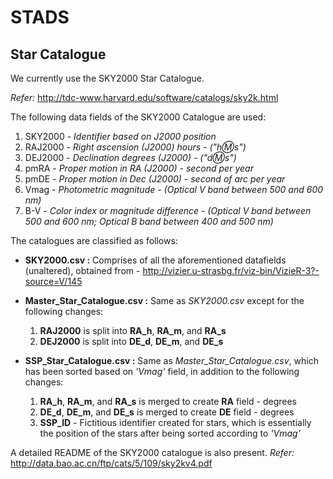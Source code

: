 # STADS

## Star Catalogue

We currently use the SKY2000 Star Catalogue.

*Refer:* http://tdc-www.harvard.edu/software/catalogs/sky2k.html

The following data fields of the SKY2000 Catalogue are used:

1. SKY2000 - *Identifier based on J2000 position*
1. RAJ2000 - *Right ascension (J2000) hours - ("h:m:s")*
1. DEJ2000 - *Declination degrees (J2000) - ("d:m:s")*
1. pmRA - *Proper motion in RA (J2000) - second per year*
1. pmDE - *Proper motion in Dec (J2000) - second of arc per year*
1. Vmag - *Photometric magnitude - (Optical V band between 500 and 600 nm)*
1. B-V - *Color index or magnitude difference - (Optical V band between 500 and 600 nm; Optical B band between 400 and 500 nm)*

The catalogues are classified as follows:
* **SKY2000.csv :** Comprises of all the aforementioned datafields (unaltered), obtained from - http://vizier.u-strasbg.fr/viz-bin/VizieR-3?-source=V/145

* **Master_Star_Catalogue.csv :** Same as *SKY2000.csv* except for the following changes:
	1. **RAJ2000** is split into **RA_h**, **RA_m**, and **RA_s**
	1. **DEJ2000** is split into **DE_d**, **DE_m**, and **DE_s**

* **SSP_Star_Catalogue.csv :** Same as *Master_Star_Catalogue.csv*, which has been sorted based on *'Vmag'* field, in addition to the following changes:
	1. **RA_h**, **RA_m**, and **RA_s** is merged to create **RA** field - degrees
	1. **DE_d**, **DE_m**, and **DE_s** is merged to create **DE** field - degrees
	1. **SSP_ID** - Fictitious identifier created for stars, which is essentially the position of the stars after being sorted according to *'Vmag'*

A detailed README of the SKY2000 catalogue is also present.
*Refer:* http://data.bao.ac.cn/ftp/cats/5/109/sky2kv4.pdf  
